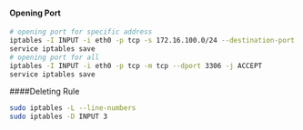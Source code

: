 
#### Opening Port
```sh
# opening port for specific address
iptables -I INPUT -i eth0 -p tcp -s 172.16.100.0/24 --destination-port 3306 -j ACCEPT
service iptables save
# opening port for all
iptables -I INPUT -i eth0 -p tcp -m tcp --dport 3306 -j ACCEPT
service iptables save
```

####Deleting Rule
```sh
sudo iptables -L --line-numbers  
sudo iptables -D INPUT 3  
```
